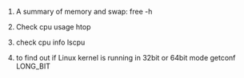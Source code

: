 1. A summary of memory and swap:
   free -h

2. Check cpu usage
   htop

3. check cpu info
   lscpu

4. to find out if Linux kernel is running in 32bit or 64bit mode
   getconf LONG_BIT
